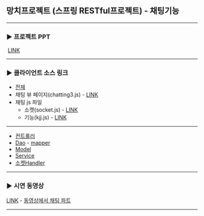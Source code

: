 ## 망치프로젝트 (스프링 RESTful프로젝트) - 채팅기능 

------

### ▶ 프로젝트 PPT

​	[LINK](https://github.com/seongMinS2/Mangchi-Final)

------

### ▶  클라이언트 소스 링크

- [전체](https://github.com/seongMinS2/Mangchi-Final)
- 채팅 뷰 페이지(chatting3.js) - [LINK](https://github.com/alikwon/Mangchi-Final/tree/master/Mangch_Client/src/main/webapp/WEB-INF/views/chatting)
- 채팅 js 파일
  - 소켓(socket.js) - [LINK](https://github.com/alikwon/Mangchi-Final/blob/master/Mangch_Client/src/main/webapp/resources/js/kjj/socket.js)
  - 기능(kjj.js) - [LINK](https://github.com/alikwon/Mangchi-Final/blob/master/Mangch_Client/src/main/webapp/resources/js/kjj/kjj.js)

------

- [컨트롤러](https://github.com/alikwon/BIT_CAMP/blob/master/Spring_project/Mangch-chat/src/main/java/com/aia/mangch/controller/ChatController.java)
- [Dao](https://github.com/alikwon/BIT_CAMP/blob/master/Spring_project/Mangch-chat/src/main/java/com/aia/mangch/dao/ChatDao.java)  -  [mapper](https://github.com/alikwon/BIT_CAMP/blob/master/Spring_project/Mangch-chat/src/main/webapp/WEB-INF/mapper/ChatDao.xml)
- [Model](https://github.com/alikwon/BIT_CAMP/tree/master/Spring_project/Mangch-chat/src/main/java/com/aia/mangch/model)
- [Service](https://github.com/alikwon/BIT_CAMP/tree/master/Spring_project/Mangch-chat/src/main/java/com/aia/mangch/service)
- [소켓Handler](https://github.com/alikwon/BIT_CAMP/blob/master/Spring_project/Mangch-chat/src/main/java/com/aia/mangch/handler/EchoHandler.java)

------

###  ▶ 시연 동영상

[LINK](https://www.youtube.com/watch?v=47HEWiG-Sws&feature=emb_title) - [동영상에서 채팅 파트](https://www.youtube.com/watch?v=47HEWiG-Sws&t=243s)

------

